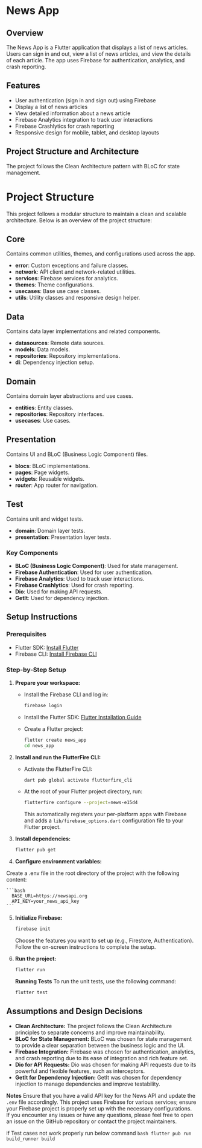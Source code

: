 # News App

## Overview

The News App is a Flutter application that displays a list of news articles. Users can sign in and out, view a list of news articles, and view the details of each article. The app uses Firebase for authentication, analytics, and crash reporting.

## Features

- User authentication (sign in and sign out) using Firebase
- Display a list of news articles
- View detailed information about a news article
- Firebase Analytics integration to track user interactions
- Firebase Crashlytics for crash reporting
- Responsive design for mobile, tablet, and desktop layouts

## Project Structure and Architecture

The project follows the Clean Architecture pattern with BLoC for state management.

# Project Structure

This project follows a modular structure to maintain a clean and scalable architecture. Below is an overview of the project structure:

## Core
Contains common utilities, themes, and configurations used across the app.

- **error**: Custom exceptions and failure classes.
- **network**: API client and network-related utilities.
- **services**: Firebase services for analytics.
- **themes**: Theme configurations.
- **usecases**: Base use case classes.
- **utils**: Utility classes and responsive design helper.

## Data
Contains data layer implementations and related components.

- **datasources**: Remote data sources.
- **models**: Data models.
- **repositories**: Repository implementations.
- **di**: Dependency injection setup.

## Domain
Contains domain layer abstractions and use cases.

- **entities**: Entity classes.
- **repositories**: Repository interfaces.
- **usecases**: Use cases.

## Presentation
Contains UI and BLoC (Business Logic Component) files.

- **blocs**: BLoC implementations.
- **pages**: Page widgets.
- **widgets**: Reusable widgets.
- **router**: App router for navigation.

## Test
Contains unit and widget tests.

- **domain**: Domain layer tests.
- **presentation**: Presentation layer tests.


### Key Components

- **BLoC (Business Logic Component)**: Used for state management.
- **Firebase Authentication**: Used for user authentication.
- **Firebase Analytics**: Used to track user interactions.
- **Firebase Crashlytics**: Used for crash reporting.
- **Dio**: Used for making API requests.
- **GetIt**: Used for dependency injection.

## Setup Instructions

### Prerequisites

- Flutter SDK: [Install Flutter](https://flutter.dev/docs/get-started/install)
- Firebase CLI: [Install Firebase CLI](https://firebase.google.com/docs/cli#install_the_firebase_cli)

### Step-by-Step Setup

1. **Prepare your workspace:**

    - Install the Firebase CLI and log in:

      ```bash
      firebase login
      ```

    - Install the Flutter SDK: [Flutter Installation Guide](https://flutter.dev/docs/get-started/install)

    - Create a Flutter project:

      ```bash
      flutter create news_app
      cd news_app
      ```

2. **Install and run the FlutterFire CLI:**

    - Activate the FlutterFire CLI:

      ```bash
      dart pub global activate flutterfire_cli
      ```

    - At the root of your Flutter project directory, run:

      ```bash
      flutterfire configure --project=news-e15d4
      ```

      This automatically registers your per-platform apps with Firebase and adds a `lib/firebase_options.dart` configuration file to your Flutter project.

3. **Install dependencies:**

   ```bash
   flutter pub get
   
4. **Configure environment variables:**

Create a .env file in the root directory of the project with the following content:

    ```bash
      BASE_URL=https://newsapi.org
      API_KEY=your_news_api_key
    ```

5. **Initialize Firebase:**
    ```bash
   firebase init
   ```
   
   Choose the features you want to set up (e.g., Firestore, Authentication).
   Follow the on-screen instructions to complete the setup.

6. **Run the project:**
    ```bash
   flutter run
    ```
   **Running Tests**
   To run the unit tests, use the following command:
     ```bash
   flutter test
    ```

## Assumptions and Design Decisions
- **Clean Architecture:** The project follows the Clean Architecture principles to separate concerns and improve maintainability.
- **BLoC for State Management:** BLoC was chosen for state management to provide a clear separation between the business logic and the UI.
- **Firebase Integration:** Firebase was chosen for authentication, analytics, and crash reporting due to its ease of integration and rich feature set.
- **Dio for API Requests:** Dio was chosen for making API requests due to its powerful and flexible features, such as interceptors.
- **GetIt for Dependency Injection:** GetIt was chosen for dependency injection to manage dependencies and improve testability.

**Notes**
Ensure that you have a valid API key for the News API and update the `.env` file accordingly.
This project uses Firebase for various services; ensure your Firebase project is properly set up with the necessary configurations.
If you encounter any issues or have any questions, please feel free to open an issue on the GitHub repository or contact the project maintainers.

if Test cases not work properly run below command
      ```bash
      flutter pub run build_runner build
      ```   